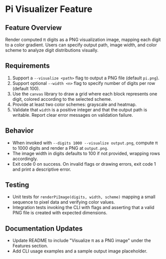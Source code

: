 # Pi Visualizer Feature

## Feature Overview
Render computed π digits as a PNG visualization image, mapping each digit to a color gradient. Users can specify output path, image width, and color scheme to analyze digit distributions visually.

## Requirements

1. Support a `--visualize <path>` flag to output a PNG file (default `pi.png`).
2. Support optional `--width <n>` flag to specify number of digits per row (default 100).
3. Use the `canvas` library to draw a grid where each block represents one digit, colored according to the selected scheme.
4. Provide at least two color schemes: grayscale and heatmap.
5. Validate that `width` is a positive integer and that the output path is writable. Report clear error messages on validation failure.

## Behavior

- When invoked with `--digits 1000 --visualize output.png`, compute π to 1000 digits and render a PNG at `output.png`.
- The image width in digits defaults to 100 if not provided, wrapping rows accordingly.
- Exit code 0 on success. On invalid flags or drawing errors, exit code 1 and print a descriptive error.

## Testing

- Unit tests for `renderPiImage(digits, width, scheme)` mapping a small sequence to pixel data and verifying color values.
- Integration tests invoking the CLI with flags and asserting that a valid PNG file is created with expected dimensions.

## Documentation Updates

- Update README to include "Visualize π as a PNG image" under the Features section.
- Add CLI usage examples and a sample output image placeholder.